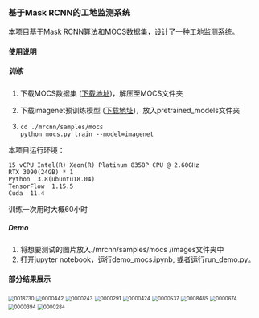 ###   基于Mask RCNN的工地监测系统

本项目基于Mask RCNN算法和MOCS数据集，设计了一种工地监测系统。

#### 使用说明

##### 训练

1. 下载MOCS数据集 ([下载地址](http://www.anlab340.com/Archives/IndexArctype/index/t_id/17.html))，解压至MOCS文件夹

2. 下载imagenet预训练模型 ([下载地址](https://github.com/keras-team/keras-applications/releases/download/resnet/resnet50_weights_tf_dim_ordering_tf_kernels_notop.h5))，放入pretrained_models文件夹

3. ```shell
   cd ./mrcnn/samples/mocs 
   python mocs.py train --model=imagenet
   ```

本项目运行环境：

```shell
15 vCPU Intel(R) Xeon(R) Platinum 8358P CPU @ 2.60GHz
RTX 3090(24GB) * 1
Python  3.8(ubuntu18.04) 
TensorFlow  1.15.5 
Cuda  11.4
```

训练一次用时大概60小时

##### Demo

1. 将想要测试的图片放入./mrcnn/samples/mocs /images文件夹中
2. 打开jupyter notebook，运行demo_mocs.ipynb, 或者运行run_demo.py。

#### 部分结果展示



<img src="mrcnn/samples/mocs/results/0018730.jpg" alt="0018730" style="zoom: 70%;" />

<img src="mrcnn/samples/mocs/results/0000442.jpg" alt="0000442" style="zoom: 70%;" />

<img src="mrcnn/samples/mocs/results/0000243.jpg" alt="0000243" style="zoom: 70%;" />

<img src="mrcnn/samples/mocs/results/0000291.jpg" alt="0000291" style="zoom: 70%;" />

<img src="mrcnn/samples/mocs/results/0000424.jpg" alt="0000424" style="zoom: 70%;" />

<img src="mrcnn/samples/mocs/results/0000537.jpg" alt="0000537" style="zoom: 70%;" />

<img src="mrcnn/samples/mocs/results/0008485.jpg" alt="0008485" style="zoom: 70%;" />

<img src="mrcnn/samples/mocs/results/0000674.jpg" alt="0000674" style="zoom: 70%;" />

<img src="mrcnn/samples/mocs/results/0000394.jpg" alt="0000394" style="zoom: 70%;" />

<img src="mrcnn/samples/mocs/results/0000284.jpg" alt="0000284" style="zoom: 70%;" />















